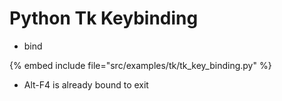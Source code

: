 # Python Tk Keybinding

* bind

{% embed include file="src/examples/tk/tk_key_binding.py" %}

* Alt-F4 is already bound to exit



